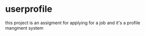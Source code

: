# userprofile
this project is an assigment for applying for a job and it's a profile mangment system 
